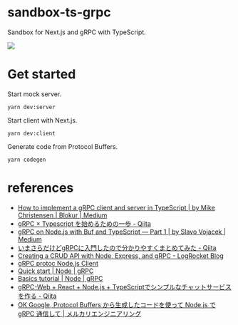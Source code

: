 # sandbox-ts-grpc
Sandbox for Next.js and gRPC with TypeScript.

![](https://i.gyazo.com/8768f29dd7de59ce2fd3c2daee8ebd66.png)

# Get started

Start mock server.

```
yarn dev:server
```

Start client with Next.js.

```
yarn dev:client
```

Generate code from Protocol Buffers.

```
yarn codegen
```

# references

- [How to implement a gRPC client and server in TypeScript | by Mike Christensen | Blokur | Medium](https://medium.com/blokur/how-to-implement-a-grpc-client-and-server-in-typescript-fa3ac807855e)
- [gRPC × Typescript を始めるための一歩 - Qiita](https://qiita.com/ohs30359-nobuhara/items/f11857d5d3d9dbc6637b)
- [gRPC on Node.js with Buf and TypeScript — Part 1 | by Slavo Vojacek | Medium](https://slavovojacek.medium.com/grpc-on-node-js-with-buf-and-typescript-part-1-5aad61bab03b)
- [いまさらだけどgRPCに入門したので分かりやすくまとめてみた - Qiita](https://qiita.com/gold-kou/items/a1cc2be6045723e242eb)
- [Creating a CRUD API with Node, Express, and gRPC - LogRocket Blog](https://blog.logrocket.com/creating-a-crud-api-with-node-express-and-grpc/)
- [gRPC protoc Node.js Client](https://docs.servicestack.net/grpc-nodejs)
- [Quick start | Node | gRPC](https://grpc.io/docs/languages/node/quickstart/)
- [Basics tutorial | Node | gRPC](https://grpc.io/docs/languages/node/basics/)
- [gRPC-Web + React + Node.js + TypeScriptでシンプルなチャットサービスを作る - Qiita](https://qiita.com/aanrii/items/699b4cda0babb3f47a2f)
- [OK Google, Protocol Buffers から生成したコードを使って Node.js で gRPC 通信して | メルカリエンジニアリング](https://engineering.mercari.com/blog/entry/20201216-53796c2494/)
